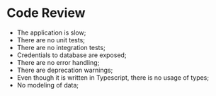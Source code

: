 # Code Review

- The application is slow;
- There are no unit tests;
- There are no integration tests;
- Credentials to database are exposed;
- There are no error handling;
- There are deprecation warnings;
- Even though it is written in Typescript, there is no usage of types;
- No modeling of data;
